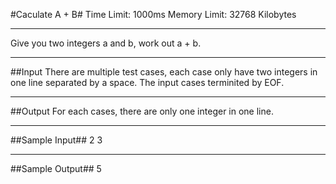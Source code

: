 #Caculate A + B#
Time Limit: 1000ms
Memory Limit: 32768 Kilobytes

--------------
Give you two integers a and b, work out a + b.

-----------
##Input
There are multiple test cases, each case only have two integers in one line separated by a space. The input cases terminited by EOF.

----------
##Output
For each cases,  there are only one integer in one line.

-----------
##Sample Input##
2 3

-----------
##Sample Output##
5
